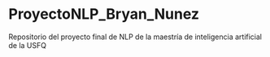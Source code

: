 # ProyectoNLP_Bryan_Nunez
Repositorio del proyecto final de NLP de la maestría de inteligencia artificial de la USFQ
